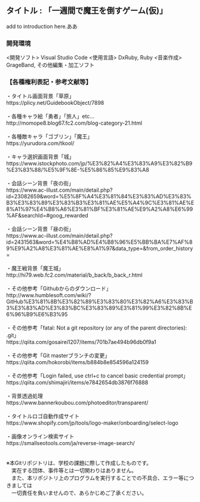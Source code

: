 <h2>タイトル : 「一週間で魔王を倒すゲーム(仮)」</h2>
add to introduction here.ああ
<br>
<h3>開発環境</h3>
<開発ソフト> Visual Studio Code
<使用言語> DxRuby, Ruby
<音楽作成> GrageBand, その他編集・加工ソフト
<br>
<h3>【各種権利表記・参考文献等】</h3>
・タイトル画面背景「草原」<br>
https://plicy.net/GuidebookObject/7898
<br>
<br>
・各種キャラ絵「勇者」「旅人」etc...<br>
http://momope8.blog67.fc2.com/blog-category-21.html
<br>
<br>
・各種敵キャラ「ゴブリン」「魔王」<br>
https://yurudora.com/tkool/
<br>
<br>
・キャラ選択画面背景「城」<br>
https://www.istockphoto.com/jp/%E3%82%A4%E3%83%A9%E3%82%B9%E3%83%88/%E5%9F%8E-%E5%86%85%E9%83%A8
<br>
<br>
・会話シーン背景「夜の街」<br>
https://www.ac-illust.com/main/detail.php?id=23082659&word=%E5%8F%A4%E3%81%84%E3%83%AD%E3%83%B3%E3%83%89%E3%83%B3%E3%81%AE%E5%A4%9C%E3%81%AE%E8%A1%97%E4%B8%A6%E3%81%BF%E3%81%AE%E9%A2%A8%E6%99%AF&searchId=#goog_rewarded
<br>
<br>
・会話シーン背景「昼の街」<br>
https://www.ac-illust.com/main/detail.php?id=2431563&word=%E4%B8%AD%E4%B8%96%E5%BB%BA%E7%AF%89%E9%A2%A8%E3%81%AE%E8%A1%97&data_type=&from_order_history=
<br>
<br>
・魔王戦背景「魔王城」<br>
http://hi79.web.fc2.com/material/b_back/b_back_r.html
<br>
<br>
・その他参考「Githubからのダウンロード」<br>
http://www.humblesoft.com/wiki/?GitHub%E3%81%8B%E3%82%89%E3%83%80%E3%82%A6%E3%83%B3%E3%83%AD%E3%83%BC%E3%83%89%E3%81%99%E3%82%8B%E6%96%B9%E6%B3%95
<br>
<br>
・その他参考「fatal: Not a git repository (or any of the parent directories): .git」<br>
https://qiita.com/gosairei1207/items/701b7ae494b96db0f9a1
<br>
<br>
・その他参考「Git masterブランチの変更」<br>
https://qiita.com/hokorobi/items/b884b8e854596a124159
<br>
<br>
・その他参考「Login failed, use ctrl+c to cancel basic credential prompt」<br>
https://qiita.com/shimajiri/items/e7842654db3876f76888
<br>
<br>
・背景透過処理<br>
https://www.bannerkoubou.com/photoeditor/transparent/
<br>
<br>
・タイトルロゴ自動作成サイト<br>
https://www.shopify.com/jp/tools/logo-maker/onboarding/select-logo
<br>
<br>
・画像オンライン検索サイト<br>
https://smallseotools.com/ja/reverse-image-search/
<br>
<br>
<br>
※本Gitリポジトリは、学校の課題に際して作成したものです。<br>
　実在する団体、事件等とは一切関わりはありません。<br>
　また、本リポジトリ上のプログラムを実行することでの不具合、エラー等につきましては<br>
　一切責任を負いませんので、あらかじめご了承ください。<br>
